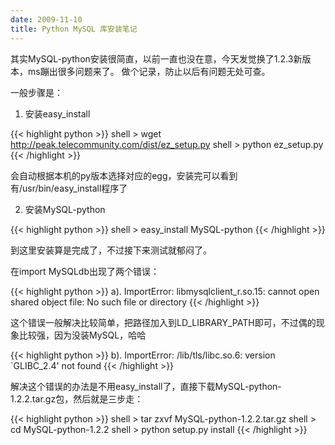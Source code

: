 ```yaml
---
date: 2009-11-10
title: Python MySQL 库安装笔记
---
```


其实MySQL-python安装很简直，以前一直也没在意，今天发觉换了1.2.3新版本，ms蹦出很多问题来了。
做个记录，防止以后有问题无处可查。

一般步骤是：

1. 安装easy_install

{{< highlight python >}}
shell > wget http://peak.telecommunity.com/dist/ez_setup.py
shell > python ez_setup.py
{{< /highlight >}}

会自动根据本机的py版本选择对应的egg，安装完可以看到有/usr/bin/easy_install程序了

2. 安装MySQL-python

{{< highlight python >}}
shell > easy_install MySQL-python
{{< /highlight >}}

到这里安装算是完成了，不过接下来测试就郁闷了。

在import MySQLdb出现了两个错误：

{{< highlight python >}}
a). ImportError: libmysqlclient_r.so.15: cannot open shared object file: No such file or directory
{{< /highlight >}}

这个错误一般解决比较简单，把路径加入到LD_LIBRARY_PATH即可，不过偶的现象比较强，因为没装MySQL，哈哈

{{< highlight python >}}
b). ImportError: /lib/tls/libc.so.6: version `GLIBC_2.4' not found
{{< /highlight >}}

解决这个错误的办法是不用easy_install了，直接下载MySQL-python-1.2.2.tar.gz包，然后就是三步走：

{{< highlight python >}}
shell > tar zxvf MySQL-python-1.2.2.tar.gz
shell > cd MySQL-python-1.2.2
shell > python setup.py install
{{< /highlight >}}


